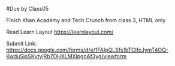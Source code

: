 #Due by Class05

Finish Khan Academy and Tech Crunch from class 3, HTML only

Read Learn Layout
https://learnlayout.com/

Submit Link:
https://docs.google.com/forms/d/e/1FAIpQLSfs1bTCIfcJymT4OQ-KwduSjoSKytyjRb7OHXLMXlpgnAf3yg/viewform
